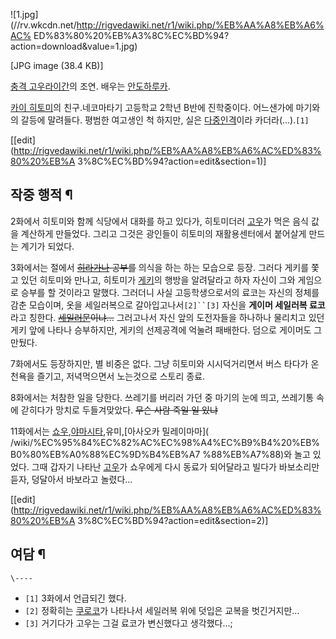 ![1.jpg](//rv.wkcdn.net/http://rigvedawiki.net/r1/wiki.php/%EB%AA%A8%EB%A6%AC%
ED%83%80%20%EB%A3%8C%EC%BD%94?action=download&value=1.jpg)

[JPG image (38.4 KB)]

  
[충격 고우라이간](%EC%B6%A9%EA%B2%A9%20%EA%B3%A0%EC%9A%B0%EB%9D%BC%EC%9D%B4%EA%B0%84.md)의 조연. 배우는 [안도하루카](%EC%95%88%EB%8F%84%20%ED%95%98%EB%A3%A8%EC%B9%B4.md).

[카이 히토미](%EC%B9%B4%EC%9D%B4%20%ED%9E%88%ED%86%A0%EB%AF%B8.md)의 친구.네코마타기
고등학교 2학년 B반에 진학중이다. 어느샌가에 마기와의 갈등에 말려들다. 평범한 여고생인 척 하지만, 실은
[다중인격](%EB%8B%A4%EC%A4%91%EC%9D%B8%EA%B2%A9.md)이라 카더라(...).`[1]`

[[edit](http://rigvedawiki.net/r1/wiki.php/%EB%AA%A8%EB%A6%AC%ED%83%80%20%EB%A
3%8C%EC%BD%94?action=edit&section=1)]

## 작중 행적 ¶

2화에서 히토미와 함께 식당에서 대화를 하고 있다가, 히토미더러
[고우](%EA%B4%91%EC%9D%B8%20%EA%B3%A0%EC%9A%B0.md)가 먹은 음식 값을 계산하게 만들었다. 그리고
그것은 광인들이 히토미의 재활용센터에서 붙어살게 만드는 계기가 되었다.

  

3화에서는 절에서 <del>[히라가나](%ED%9E%88%EB%9D%BC%EA%B0%80%EB%82%98.md) 공부를</del>
의식을 하는 하는 모습으로 등장. 그러다 게키를 쫓고 있던 히토미와 만나고, 히토미가
[게키](%EA%B4%91%EC%9D%B8%20%EA%B2%8C%ED%82%A4.md)의 행방을 알려달라고 하자 자신이 그와 게임으로
승부를 할 것이라고 말했다. 그러더니 사실 고등학생으로서의 료코는 자신의 정체를 감춘 모습이며, 옷을 세일러복으로
갈아입고나서`[2]``[3]` 자신을 **게이머 세일러복 료코**라고 칭한다. <del>[세일러문](%EC%84%B8%EC%9D%BC%EB%9F%AC%20%EB%AC%B8.md)이냐...</del> 그러고나서 자신 앞의 도전자들을
하나하나 물리치고 있던 게키 앞에 나타나 승부하지만, 게키의 선제공격에 억눌려 패배한다. 덤으로 게이머도 그만뒀다.

  

7화에서도 등장하지만, 별 비중은 없다. 그냥 히토미와 시시덕거리면서 버스 타다가 온천욕을 즐기고, 저녁먹으면서 노는것으로 스토리 종료.

  

8화에서는 처참한 일을 당한다. 쓰레기를 버리러 가던 중 마기의 눈에 띄고, 쓰레기통 속에 갇히다가 망치로 두들겨맞았다. <del>무슨 사람
죽일 일 있냐</del>

  

11화에서는 [쇼우](%EA%B4%91%EC%9D%B8%20%EC%87%BC%EC%9A%B0.md),[야마시타](%ED%99%88%EB%A6%AC%EC%8A%A4%20%EC%95%BC%EB%A7%88%EC%8B%9C%ED%83%80.md),유미,[아사오카 밀레이마마](
/wiki/%EC%95%84%EC%82%AC%EC%98%A4%EC%B9%B4%20%EB%B0%80%EB%A0%88%EC%9D%B4%EB%A7
%88%EB%A7%88)와 놀고 있었다. 그때 갑자기 나타난
[고우](%EA%B4%91%EC%9D%B8%20%EA%B3%A0%EC%9A%B0.md)가 쇼우에게 다시 동료가 되어달라고 빌다가
바보소리만 듣자, 덩달아서 바보라고 놀렸다...

  

[[edit](http://rigvedawiki.net/r1/wiki.php/%EB%AA%A8%EB%A6%AC%ED%83%80%20%EB%A
3%8C%EC%BD%94?action=edit&section=2)]

## 여담 ¶

`\----`

  * `[1]` 3화에서 언급되긴 했다.
  * `[2]` 정확히는 [쿠로코](%EC%BF%A0%EB%A1%9C%EC%BD%94.md)가 나타나서 세일러복 위에 덧입은 교복을 벗긴거지만...
  * `[3]` 거기다가 고우는 그걸 료코가 변신했다고 생각했다...;

